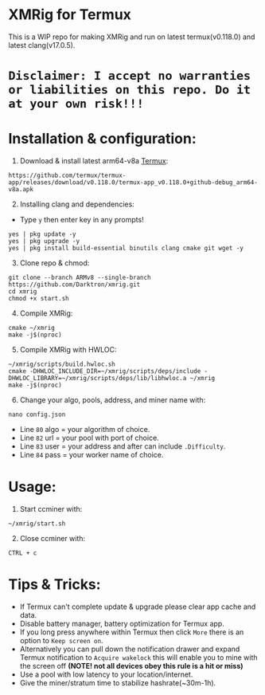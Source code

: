 # XMRig for Termux

This is a WIP repo for making XMRig and run on latest termux(v0.118.0) and latest clang(v17.0.5).

# **`Disclaimer: I accept no warranties or liabilities on this repo. Do it at your own risk!!!`**

# Installation & configuration:
1. Download & install latest arm64-v8a [Termux](https://github.com/termux/termux-app/releases/download/v0.118.0/termux-app_v0.118.0+github-debug_arm64-v8a.apk):
```
https://github.com/termux/termux-app/releases/download/v0.118.0/termux-app_v0.118.0+github-debug_arm64-v8a.apk
```
2. Installing clang and dependencies:
- Type `y` then enter key in any prompts!
```
yes | pkg update -y
yes | pkg upgrade -y
yes | pkg install build-essential binutils clang cmake git wget -y
```

3. Clone repo & chmod:
```
git clone --branch ARMv8 --single-branch https://github.com/Darktron/xmrig.git
cd xmrig
chmod +x start.sh
```

4. Compile XMRig:
```
cmake ~/xmrig
make -j$(nproc)
```
5. Compile XMRig with HWLOC:
```
~/xmrig/scripts/build.hwloc.sh
cmake -DHWLOC_INCLUDE_DIR=~/xmrig/scripts/deps/include -DHWLOC_LIBRARY=~/xmrig/scripts/deps/lib/libhwloc.a ~/xmrig
make -j$(nproc)
```

6. Change your algo, pools, address, and miner name with:
```
nano config.json
```
- Line `80` algo = your algorithm of choice.
- Line `82` url = your pool with port of choice.
- Line `83` user = your address and after can include `.Difficulty`.
- Line `84` pass = your worker name of choice.

# Usage:
1. Start ccminer with:
```
~/xmrig/start.sh
```
2. Close ccminer with:
```
CTRL + c
```
# Tips & Tricks:
- If Termux can't complete update & upgrade please clear app cache and data.
- Disable battery manager, battery optimization for Termux app.
- If you long press anywhere within Termux then click `More` there is an option to `Keep screen on`.
- Alternatively you can pull down the notification drawer and expand Termux notification to `Acquire wakelock` this will enable you to mine with the screen off **(NOTE! not all devices obey this rule is a hit or miss)**
- Use a pool with low latency to your location/internet.
- Give the miner/stratum time to stabilize hashrate(~30m-1h).
